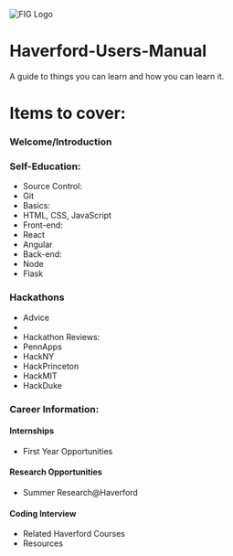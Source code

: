 ![FIG Logo](https://github.com/kevinjcliao/Haverford-Users-Manual/blob/master/img/logo.png)

# Haverford-Users-Manual
A guide to things you can learn and how you can learn it.

# Items to cover:
### Welcome/Introduction
### Self-Education:
 * Source Control:
  * Git
 * Basics:
  * HTML, CSS, JavaScript
 * Front-end:
  * React
  * Angular
 * Back-end:
  * Node
  * Flask

### Hackathons
 * Advice
 *
 * Hackathon Reviews:
  * PennApps
  * HackNY
  * HackPrinceton
  * HackMIT
  * HackDuke

### Career Information:
#### Internships
* First Year Opportunities

#### Research Opportunities
* Summer Research@Haverford

#### Coding Interview
* Related Haverford Courses
* Resources

